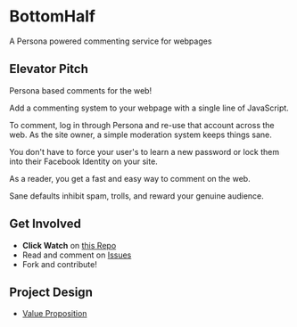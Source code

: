 # BottomHalf
A Persona powered commenting service for webpages

## Elevator Pitch

Persona based comments for the web!

Add a commenting system to your webpage with a single line of JavaScript.

To comment, log in through Persona and re-use that account across the web.
As the site owner, a simple moderation system keeps things sane.

You don't have to force your user's to learn a new password or lock them
into their Facebook Identity on your site.

As a reader, you get a fast and easy way to comment on the web.

Sane defaults inhibit spam, trolls, and reward your genuine audience.

## Get Involved

* **Click Watch** on [this Repo](https://github.com/ozten/bottomhalf)
* Read and comment on [Issues](https://github.com/ozten/bottomhalf/issues)
* Fork and contribute!

## Project Design

* [Value Proposition](VALUE_PROPOSITION.md)